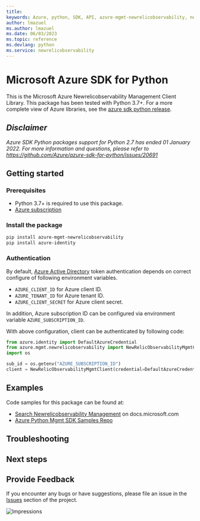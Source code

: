 ```yaml
---
title: 
keywords: Azure, python, SDK, API, azure-mgmt-newrelicobservability, newrelicobservability
author: lmazuel
ms.author: lmazuel
ms.date: 06/03/2023
ms.topic: reference
ms.devlang: python
ms.service: newrelicobservability
---
```

# Microsoft Azure SDK for Python

This is the Microsoft Azure Newrelicobservability Management Client Library.
This package has been tested with Python 3.7+.
For a more complete view of Azure libraries, see the [azure sdk python release](https://aka.ms/azsdk/python/all).

## _Disclaimer_

_Azure SDK Python packages support for Python 2.7 has ended 01 January 2022. For more information and questions, please refer to https://github.com/Azure/azure-sdk-for-python/issues/20691_

## Getting started

### Prerequisites

- Python 3.7+ is required to use this package.
- [Azure subscription](https://azure.microsoft.com/free/)

### Install the package

```bash
pip install azure-mgmt-newrelicobservability
pip install azure-identity
```

### Authentication

By default, [Azure Active Directory](https://aka.ms/awps/aad) token authentication depends on correct configure of following environment variables.

- `AZURE_CLIENT_ID` for Azure client ID.
- `AZURE_TENANT_ID` for Azure tenant ID.
- `AZURE_CLIENT_SECRET` for Azure client secret.

In addition, Azure subscription ID can be configured via environment variable `AZURE_SUBSCRIPTION_ID`.

With above configuration, client can be authenticated by following code:

```python
from azure.identity import DefaultAzureCredential
from azure.mgmt.newrelicobservability import NewRelicObservabilityMgmtClient
import os

sub_id = os.getenv("AZURE_SUBSCRIPTION_ID")
client = NewRelicObservabilityMgmtClient(credential=DefaultAzureCredential(), subscription_id=sub_id)
```

## Examples

Code samples for this package can be found at:
- [Search Newrelicobservability Management](/samples/browse/?languages=python&term=Getting%20started%20-%20Managing&terms=Getting%20started%20-%20Managing) on docs.microsoft.com
- [Azure Python Mgmt SDK Samples Repo](https://aka.ms/azsdk/python/mgmt/samples)


## Troubleshooting

## Next steps

## Provide Feedback

If you encounter any bugs or have suggestions, please file an issue in the
[Issues](https://github.com/Azure/azure-sdk-for-python/issues)
section of the project. 


![Impressions](https://azure-sdk-impressions.azurewebsites.net/api/impressions/azure-sdk-for-python%2Fazure-mgmt-newrelicobservability%2FREADME.png)

